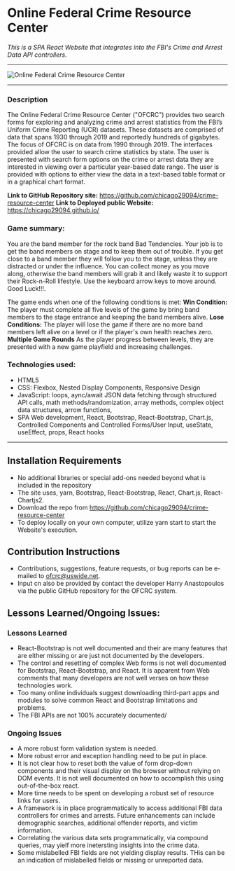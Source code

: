 # Online Federal Crime Resource Center
*This is a SPA React Website that integrates into the FBI's Crime and Arrest Data API controllers.*  
___
![Online Federal Crime Resource Center](https://chicago29094.github.io//)
___

### Description

The Online Federal Crime Resource Center ("OFCRC") provides two search forms for exploring and analyzing crime and arrest statistics from the FBI’s Uniform Crime Reporting (UCR) datasets.  These datasets are comprised of data that spans 1930 through 2019 and reportedly hundreds of gigabytes.  The focus of OFCRC is on data from 1990 through 2019.  The interfaces provided allow the user to search crime statistics by state.  The user is presented with search form options on the crime or arrest data they are interested in viewing over a particular year-based date range.  The user is provided with options to either view the data in a text-based table format or in a graphical chart format.

**Link to GitHub Repository site:** https://github.com/chicago29094/crime-resource-center
**Link to Deployed public Website:** https://chicago29094.github.io/

### Game summary:
You are the band member for the rock band Bad Tendencies. Your job is to get the band members on stage and to keep them out of trouble. If you get close to a band member they will follow you to the stage, unless they are distracted or under the influence. You can collect money as you move along, otherwise the band members will grab it and likely waste it to support their Rock-n-Roll lifestyle. Use the keyboard arrow keys to move around. Good Luck!!!.

The game ends when one of the following conditions is met:
**Win Condition:** The player must complete all five levels of the game by bring band members to the stage entrance and keeping the band members alive.
**Lose Conditions:** The player will lose the game if there are no more band members left alive on a level or if the player's own health reaches zero.
**Multiple Game Rounds** As the player progress between levels, they are presented with a new game playfield and increasing challenges.

### Technologies used:
- HTML5
- CSS: Flexbox, Nested Display Components, Responsive Design
- JavaScript: loops, aync/await JSON data fetching through structured API calls, math methods/randomization, array methods, complex object data structures, arrow functions, 
- SPA Web development, React, Bootstrap, React-Bootstrap, Chart.js, Controlled Components and Controlled Forms/User Input, useState, useEffect, props, React hooks
___
## Installation Requirements
- No additional libraries or special add-ons needed beyond what is included in the repository
- The site uses, yarn, Bootstrap, React-Bootstrap, React, Chart.js, React-Chartjs2.
- Download the repo from https://github.com/chicago29094/crime-resource-center
- To deploy locally on your own computer, utilize yarn start to  start the Website's execution.

## Contribution Instructions
- Contributions, suggestions, feature requests, or bug reports can be e-mailed to ofcrc@uswide.net.
- Input cn also be provided by contact the developer Harry Anastopoulos via the public GitHub repository for the OFCRC system.

## Lessons Learned/Ongoing Issues:
### Lessons Learned
- React-Bootstrap is not well documented and their are many features that are either missing or are just not documented by the developers.
- The control and resetting of complex Web forms is not well documented for Bootstrap, React-Bootstrap, and React. It is apparent from Web comments that many developers are not well verses on how these technologies work.
- Too many online individuals suggest downloading third-part apps and modules to solve common React and Bootstrap limitations and problems.
- The FBI APIs are not 100% accurately documented/
  
### Ongoing Issues
- A more robust form validation system is needed.
- More robust error and exception handling need to be put in place.
- It is not clear how to reset both the value of form drop-down components and their visual display on the browser without relying on DOM events.  It is not well documented on how to accomplish this using out-of-the-box react.
- More time needs to be spent on developing a robust set of resource links for users.
- A framework is in place programmatically to access additional FBI data controllers for crimes and arrests.  Future enhancements can include demographic searches, additional offender reports, and victim information.
- Correlating the various data sets programmatically, via compound queries, may yielf more inetersting insights into the crime data.
- Some mislabelled FBI fields are not yielding display results.  THis can be an indication of mislabelled fields or missing or unreported data.





  